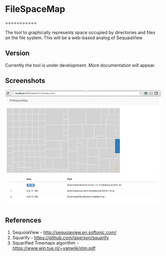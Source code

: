 # FileSpaceMap
===========

The tool to graphically represents space occupied by directories and files on the file system.
This will be a web-based analog of SequaiaView

Version
-------
Currently the tool is under development. More documentation will appear.

Screenshots
-----------
![spacestat](docs/images/filespacemap.png)


References
----------
1. SequoiaView - http://sequoiaview.en.softonic.com/
2. Squarify - https://github.com/laserson/squarify
3. Squarified Treemaps algorithm - https://www.win.tue.nl/~vanwijk/stm.pdf
